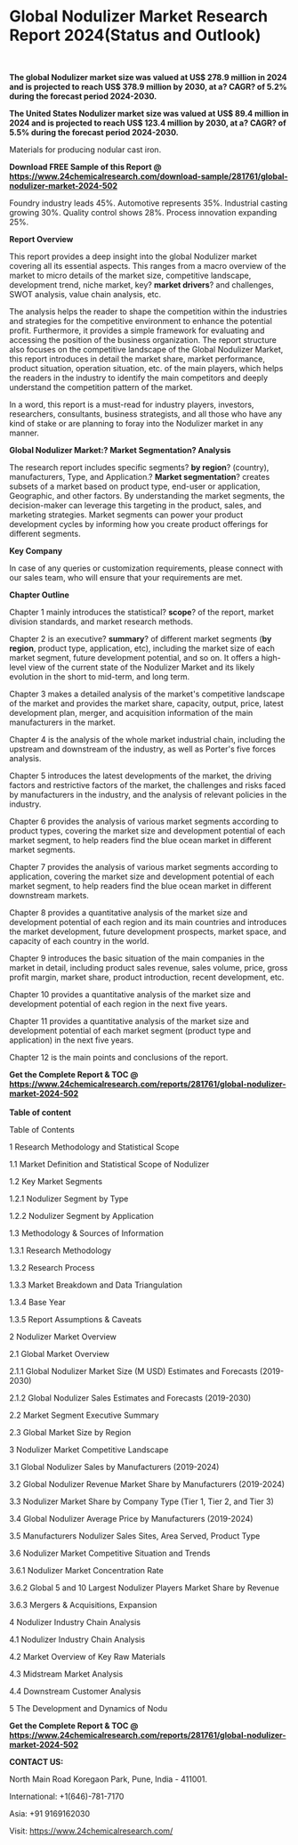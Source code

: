 <h1>Global Nodulizer Market Research Report 2024(Status and Outlook)</h1><br/><p><strong>The global Nodulizer market size was valued at US$ 278.9 million in 2024 and is projected to reach US$ 378.9 million by 2030, at a? <strong>CAGR</strong>? of 5.2% during the forecast period 2024-2030.</strong></p><p><strong>The United States Nodulizer market size was valued at US$ 89.4 million in 2024 and is projected to reach US$ 123.4 million by 2030, at a? <strong>CAGR</strong>? of 5.5% during the forecast period 2024-2030.</strong></p><p>Materials for producing nodular cast iron.</p><div><b>Download FREE Sample of this Report @ <a href="https://www.24chemicalresearch.com/download-sample/281761/global-nodulizer-market-2024-502">https://www.24chemicalresearch.com/download-sample/281761/global-nodulizer-market-2024-502</a></b></div><p>Foundry industry leads 45%. Automotive represents 35%. Industrial casting growing 30%. Quality control shows 28%. Process innovation expanding 25%.</p><p><strong>Report Overview</strong></p><p>This report provides a deep insight into the global Nodulizer market covering all its essential aspects. This ranges from a macro overview of the market to micro details of the market size, competitive landscape, development trend, niche market, key? <strong>market drivers</strong>? and challenges, SWOT analysis, value chain analysis, etc.</p><p>The analysis helps the reader to shape the competition within the industries and strategies for the competitive environment to enhance the potential profit. Furthermore, it provides a simple framework for evaluating and accessing the position of the business organization. The report structure also focuses on the competitive landscape of the Global Nodulizer Market, this report introduces in detail the market share, market performance, product situation, operation situation, etc. of the main players, which helps the readers in the industry to identify the main competitors and deeply understand the competition pattern of the market.</p><p>In a word, this report is a must-read for industry players, investors, researchers, consultants, business strategists, and all those who have any kind of stake or are planning to foray into the Nodulizer market in any manner.</p><p><strong>Global Nodulizer Market:? Market Segmentation? Analysis</strong></p><p>The research report includes specific segments? <strong>by region</strong>? (country), manufacturers, Type, and Application.? <strong>Market segmentation</strong>? creates subsets of a market based on product type, end-user or application, Geographic, and other factors. By understanding the market segments, the decision-maker can leverage this targeting in the product, sales, and marketing strategies. Market segments can power your product development cycles by informing how you create product offerings for different segments.</p><p><strong>Key Company</strong></p><p>In case of any queries or customization requirements, please connect with our sales team, who will ensure that your requirements are met.</p><p><strong>Chapter Outline</strong></p><p>Chapter 1 mainly introduces the statistical? <strong><strong>scope</strong></strong>? of the report, market division standards, and market research methods.</p><p>Chapter 2 is an executive? <strong><strong>summary</strong></strong>? of different market segments (<strong>by region</strong>, product type, application, etc), including the market size of each market segment, future development potential, and so on. It offers a high-level view of the current state of the Nodulizer Market and its likely evolution in the short to mid-term, and long term.</p><p>Chapter 3 makes a detailed analysis of the market's competitive landscape of the market and provides the market share, capacity, output, price, latest development plan, merger, and acquisition information of the main manufacturers in the market.</p><p>Chapter 4 is the analysis of the whole market industrial chain, including the upstream and downstream of the industry, as well as Porter's five forces analysis.</p><p>Chapter 5 introduces the latest developments of the market, the driving factors and restrictive factors of the market, the challenges and risks faced by manufacturers in the industry, and the analysis of relevant policies in the industry.</p><p>Chapter 6 provides the analysis of various market segments according to product types, covering the market size and development potential of each market segment, to help readers find the blue ocean market in different market segments.</p><p>Chapter 7 provides the analysis of various market segments according to application, covering the market size and development potential of each market segment, to help readers find the blue ocean market in different downstream markets.</p><p>Chapter 8 provides a quantitative analysis of the market size and development potential of each region and its main countries and introduces the market development, future development prospects, market space, and capacity of each country in the world.</p><p>Chapter 9 introduces the basic situation of the main companies in the market in detail, including product sales revenue, sales volume, price, gross profit margin, market share, product introduction, recent development, etc.</p><p>Chapter 10 provides a quantitative analysis of the market size and development potential of each region in the next five years.</p><p>Chapter 11 provides a quantitative analysis of the market size and development potential of each market segment (product type and application) in the next five years.</p><p>Chapter 12 is the main points and conclusions of the report.</p><div><b>Get the Complete Report & TOC @ <a href="https://www.24chemicalresearch.com/reports/281761/global-nodulizer-market-2024-502">https://www.24chemicalresearch.com/reports/281761/global-nodulizer-market-2024-502</a></b></div><br><b>Table of content</b><p>Table of Contents<br />
 
  1 Research Methodology and Statistical Scope<br />
 
  1.1 Market Definition and Statistical Scope of Nodulizer<br />
 
  1.2 Key Market Segments<br />
 
  1.2.1 Nodulizer Segment by Type<br />
 
  1.2.2 Nodulizer Segment by Application<br />
 
  1.3 Methodology & Sources of Information<br />
 
  1.3.1 Research Methodology<br />
 
  1.3.2 Research Process<br />
 
  1.3.3 Market Breakdown and Data Triangulation<br />
 
  1.3.4 Base Year<br />
 
  1.3.5 Report Assumptions & Caveats<br />
 
  2 Nodulizer Market Overview<br />
 
  2.1 Global Market Overview<br />
 
  2.1.1 Global Nodulizer Market Size (M USD) Estimates and Forecasts (2019-2030)<br />
 
  2.1.2 Global Nodulizer Sales Estimates and Forecasts (2019-2030)<br />
 
  2.2 Market Segment Executive Summary<br />
 
  2.3 Global Market Size by Region<br />
 
  3 Nodulizer Market Competitive Landscape<br />
 
  3.1 Global Nodulizer Sales by Manufacturers (2019-2024)<br />
 
  3.2 Global Nodulizer Revenue Market Share by Manufacturers (2019-2024)<br />
 
  3.3 Nodulizer Market Share by Company Type (Tier 1, Tier 2, and Tier 3)<br />
 
  3.4 Global Nodulizer Average Price by Manufacturers (2019-2024)<br />
 
  3.5 Manufacturers Nodulizer Sales Sites, Area Served, Product Type<br />
 
  3.6 Nodulizer Market Competitive Situation and Trends<br />
 
  3.6.1 Nodulizer Market Concentration Rate<br />
 
  3.6.2 Global 5 and 10 Largest Nodulizer Players Market Share by Revenue<br />
 
  3.6.3 Mergers & Acquisitions, Expansion<br />
 
  4 Nodulizer Industry Chain Analysis<br />
 
  4.1 Nodulizer Industry Chain Analysis<br />
 
  4.2 Market Overview of Key Raw Materials<br />
 
  4.3 Midstream Market Analysis<br />
 
  4.4 Downstream Customer Analysis<br />
 
  5 The Development and Dynamics of Nodu<br><div><b>Get the Complete Report & TOC @ <a href="https://www.24chemicalresearch.com/reports/281761/global-nodulizer-market-2024-502">https://www.24chemicalresearch.com/reports/281761/global-nodulizer-market-2024-502</a></b></div></p>
 
 <b>CONTACT US:</b><br>
 
 North Main Road Koregaon Park, Pune, India - 411001.<br/>
 
 International: +1(646)-781-7170<br/>
 
 Asia: +91 9169162030<br/>
 
 Visit: <a href="https://www.24chemicalresearch.com/">https://www.24chemicalresearch.com/</a>
 
 <br>